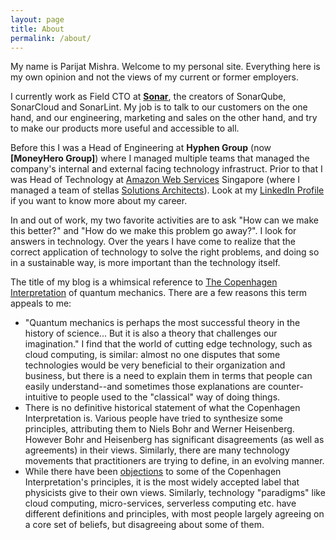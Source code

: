 ```yaml
---
layout: page
title: About
permalink: /about/
---
```


My name is Parijat Mishra. Welcome to my personal site. Everything here is my
own opinion and not the views of my current or former employers.

I currently work as Field CTO at **[Sonar]**, the creators of SonarQube,
SonarCloud and SonarLint. My job is to talk to our customers on the one hand,
and our engineering, marketing and sales on the other hand, and try to make our
products more useful and accessible to all.

Before this I was a Head of Engineering at **Hyphen Group** (now **[MoneyHero
Group]**) where I managed multiple teams that managed the company's internal and
external facing technology infrastruct. Prior to that I was Head of Technology
at [Amazon Web Services] Singapore (where I managed a team of stellas [Solutions
Architects]). Look at my [LinkedIn
Profile](https://www.linkedin.com/in/parijatmishra/) if you want to know more
about my career.

In and out of work, my two favorite activities are to ask "How can we make this
better?" and "How do we make this problem go away?". I look for answers in
technology. Over the years I have come to realize that the correct application
of technology to solve the right problems, and doing so in a sustainable way, is
more important than the technology itself.

The title of my blog is a whimsical reference to [The Copenhagen Interpretation]
of quantum mechanics. There are a few reasons this term appeals to me:

- "Quantum mechanics is perhaps the most successful theory in the history of
  science... But it is also a theory that challenges our imagination." I find
  that the world of cutting edge technology, such as cloud computing, is
  similar: almost no one disputes that some technologies would be very
  beneficial to their organization and business, but there is a need to explain
  them in terms that people can easily understand--and sometimes those
  explanations are counter-intuitive to people used to the "classical" way of
  doing things.
- There is no definitive historical
  statement of what the Copenhagen Interpretation is. Various people have tried
  to synthesize some principles, attributing them to Niels Bohr and Werner
  Heisenberg. However Bohr and Heisenberg has significant disagreements (as well
  as agreements) in their views. Similarly, there are many technology movements
  that practitioners are trying to define, in an evolving manner.
- While there have been [objections] to some of
  the Copenhagen Interpretation's principles, it is the most widely accepted
  label that physicists give to their own views. Similarly, technology
  "paradigms" like cloud computing, micro-services, serverless computing etc.
  have different definitions and principles, with most people largely agreeing
  on a core set of beliefs, but disagreeing about some of them.

[Sonar]: https://sonarsource.com/
[The Copenhagen Interpretation]: https://plato.stanford.edu/entries/qm-copenhagen/
[objections]: https://www.sjsu.edu/faculty/watkins/copenhageninterp4.htm
[Amazon Web Services]: https://aws.amazon.com/
[Solutions Architects]: https://www.amazon.jobs/en/job_categories/solutions-architect
